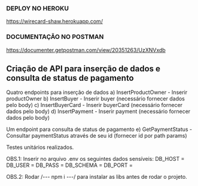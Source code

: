 ### DEPLOY NO HEROKU 
https://wirecard-shaw.herokuapp.com/

### DOCUMENTAÇÃO NO POSTMAN
https://documenter.getpostman.com/view/20351263/UzXNVxdb

## Criação de API para inserção de dados e consulta de status de pagamento

Quatro endpoints para inserção de dados 
a) InsertProductOwner - Inserir productOwner
b) InsertBuyer - Inserir buyer (necessário fornecer dados pelo body)
c) InsertBuyerCard - Inserir buyerCard (necessário fornecer dados pelo body)
d) InsertPayment - Inserir payment (necessário fornecer dados pelo body)

Um endpoint para consulta de status de pagamento 
e) GetPaymentStatus - Consultar paymentStatus através de seu id (fornecer id por path params)

Testes unitários realizados. 

OBS.1: Inserir no arquivo .env os seguintes dados sensíveis: 
DB_HOST = 
DB_USER = 
DB_PASS = 
DB_SCHEMA = 
DB_PORT = 

OBS.2: Rodar /--- npm i ---/ para instalar as libs antes de rodar o projeto. 